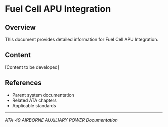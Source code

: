 # Fuel Cell APU Integration

## Overview

This document provides detailed information for Fuel Cell APU Integration.

## Content

[Content to be developed]

## References

- Parent system documentation
- Related ATA chapters
- Applicable standards

---

*ATA-49 AIRBORNE AUXILIARY POWER Documentation*

